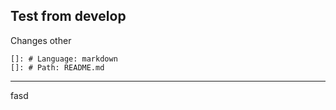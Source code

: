 ## Test from develop
Changes
other 
       
    []: # Language: markdown
    []: # Path: README.md

----
fasd
